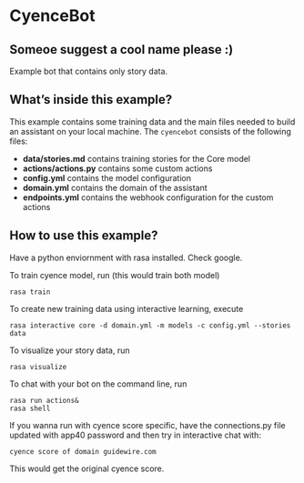 # CyenceBot

## Someoe suggest a cool name please :)

Example bot that contains only story data.

## What’s inside this example?

This example contains some training data and the main files needed to build an
assistant on your local machine. The `cyencebot` consists of the following files:

- **data/stories.md** contains training stories for the Core model
- **actions/actions.py** contains some custom actions
- **config.yml** contains the model configuration
- **domain.yml** contains the domain of the assistant
- **endpoints.yml** contains the webhook configuration for the custom actions

## How to use this example?

Have a python enviornment with rasa installed. Check google.

To train cyence model, run (this would train both model)
```
rasa train
```

To create new training data using interactive learning, execute
```
rasa interactive core -d domain.yml -m models -c config.yml --stories data
```

To visualize your story data, run
```
rasa visualize
```

To chat with your bot on the command line, run
```
rasa run actions&
rasa shell
```

If you wanna run with cyence score specific, have the
connections.py file updated with app40 password and then try in interactive chat with:
```
cyence score of domain guidewire.com
```
This would get the original cyence score.
